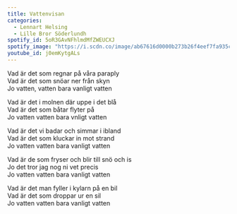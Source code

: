 ```yaml
---
title: Vattenvisan
categories:
  - Lennart Helsing
  - Lille Bror Söderlundh
spotify_id: 5oR3GAvNFhlmdMfZWEUCXJ
spotify_image: "https://i.scdn.co/image/ab67616d0000b273b26f4eef7fa935cde6c30f77"
youtube_id: j0emKytgALs
---
```

Vad är det som regnar på våra paraply\
Vad är det som snöar ner från skyn\
Jo vatten, vatten bara vanligt vatten

Vad är det i molnen där uppe i det blå\
Vad är det som båtar flyter på\
Jo vatten vatten bara vnligt vatten

Vad är det vi badar och simmar i ibland\
Vad är det som kluckar in mot strand\
Jo vatten vatten bara vanligt vatten

Vad är de som fryser och blir till snö och is\
Jo det tror jag nog ni vet precis\
Jo vatten vatten bara vanligt vatten

Vad är det man fyller i kylarn på en bil\
Vad är det som droppar ur en sil\
Jo vatten vatten bara vanligt vatten
